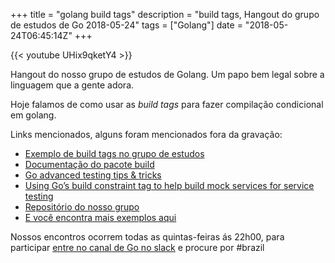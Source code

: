 +++
title = "golang build tags"
description = "build tags, Hangout do grupo de estudos de Go 2018-05-24"
tags = ["Golang"]
date = "2018-05-24T06:45:14Z"
+++

{{< youtube UHix9qketY4 >}}

Hangout do nosso grupo de estudos de Golang.
Um papo bem legal sobre a linguagem que a gente adora.

Hoje falamos de como usar as _build tags_ para fazer compilação condicional em golang.

Links mencionados, alguns foram mencionados fora da gravação:

- [Exemplo de build tags no grupo de estudos](https://github.com/go-br/estudos/tree/master/build_tags)
- [Documentação do pacote build](https://golang.org/pkg/go/build/)
- [Go advanced testing tips & tricks](https://medium.com/@povilasve/go-advanced-tips-tricks-a872503ac859)
- [Using Go’s build constraint tag to help build mock services for service testing](https://medium.com/dtoebe/using-gos-build-constraint-tag-to-help-build-mock-services-for-service-testing-b246e39d8a81)
- [Repositório do nosso grupo](https://github.com/go-br/estudos)
- [E você encontra mais exemplos aqui](https://github.com/go-br)

Nossos encontros ocorrem todas as quintas-feiras ás 22h00, para participar [entre no canal de Go no slack](https://invite.slack.golangbridge.org/) e procure por #brazil
